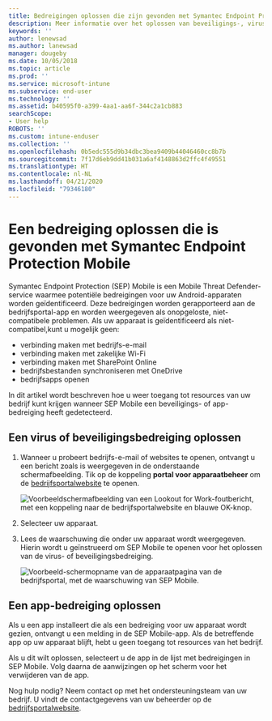 ```yaml
---
title: Bedreigingen oplossen die zijn gevonden met Symantec Endpoint Protection Mobile voor iOS | Microsoft Docs
description: Meer informatie over het oplossen van beveiligings-, virus- en app-bedreigingen die zijn gevonden op uw iOS-apparaat.
keywords: ''
author: lenewsad
ms.author: lanewsad
manager: dougeby
ms.date: 10/05/2018
ms.topic: article
ms.prod: ''
ms.service: microsoft-intune
ms.subservice: end-user
ms.technology: ''
ms.assetid: b40595f0-a399-4aa1-aa6f-344c2a1cb883
searchScope:
- User help
ROBOTS: ''
ms.custom: intune-enduser
ms.collection: ''
ms.openlocfilehash: 0b5edc555d9b34dbc3bea9409b44046460cc8b7b
ms.sourcegitcommit: 7f17d6eb9dd41b031a6af4148863d2ffc4f49551
ms.translationtype: HT
ms.contentlocale: nl-NL
ms.lasthandoff: 04/21/2020
ms.locfileid: "79346180"
---
```

# <a name="resolve-a-threat-found-by-symantec-endpoint-protection-mobile"></a>Een bedreiging oplossen die is gevonden met Symantec Endpoint Protection Mobile

Symantec Endpoint Protection (SEP) Mobile is een Mobile Threat Defender-service waarmee potentiële bedreigingen voor uw Android-apparaten worden geïdentificeerd. Deze bedreigingen worden gerapporteerd aan de bedrijfsportal-app en worden weergegeven als onopgeloste, niet-compatibele problemen. Als uw apparaat is geïdentificeerd als niet-compatibel,kunt u mogelijk geen:

* verbinding maken met bedrijfs-e-mail
* verbinding maken met zakelijke Wi-Fi
* verbinding maken met SharePoint Online
* bedrijfsbestanden synchroniseren met OneDrive
* bedrijfsapps openen

In dit artikel wordt beschreven hoe u weer toegang tot resources van uw bedrijf kunt krijgen wanneer SEP Mobile een beveiligings- of app-bedreiging heeft gedetecteerd.  

## <a name="troubleshoot-a-virus-or-security-threat"></a>Een virus of beveiligingsbedreiging oplossen

1. Wanneer u probeert bedrijfs-e-mail of websites te openen, ontvangt u een bericht zoals is weergegeven in de onderstaande schermafbeelding. Tik op de koppeling **portal voor apparaatbeheer** om de [bedrijfsportalwebsite](https://portal.manage.microsoft.com/devices) te openen.

    ![Voorbeeldschermafbeelding van een Lookout for Work-foutbericht, met een koppeling naar de bedrijfsportalwebsite en blauwe OK-knop.](./media/mtd-go-to-device-management-portal-android.png)  

2. Selecteer uw apparaat.  
3. Lees de waarschuwing die onder uw apparaat wordt weergegeven. Hierin wordt u geïnstrueerd om SEP Mobile te openen voor het oplossen van de virus- of beveiligingsbedreiging.    

    ![Voorbeeld-schermopname van de apparaatpagina van de bedrijfsportal, met de waarschuwing van SEP Mobile.](./media/CP-lookout-virus-banner-1808.png)

## <a name="troubleshoot-an-app-threat"></a>Een app-bedreiging oplossen

Als u een app installeert die als een bedreiging voor uw apparaat wordt gezien, ontvangt u een melding in de SEP Mobile-app. Als de betreffende app op uw apparaat blijft, hebt u geen toegang tot resources van het bedrijf.  

Als u dit wilt oplossen, selecteert u de app in de lijst met bedreigingen in SEP Mobile. Volg daarna de aanwijzingen op het scherm voor het verwijderen van de app.  

Nog hulp nodig? Neem contact op met het ondersteuningsteam van uw bedrijf. U vindt de contactgegevens van uw beheerder op de [bedrijfsportalwebsite](https://go.microsoft.com/fwlink/?linkid=2010980).   

